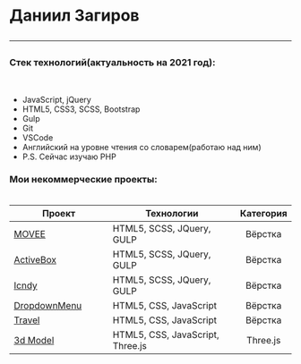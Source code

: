 
<h1> Даниил Загиров
<hr>
 <h3>Стек технологий(актуальность на 2021 год):</h3>
 <br>
 <ul>
  <li>JavaScript, jQuery</li>
  <li>HTML5, CSS3, SCSS, Bootstrap</li>
  <li>Gulp</li>
  <li>Git</li>
  <li>VSCode</li>
  <li>Английский на уровне чтения со словарем(работаю над ним)</li>
  <li>P.S. Сейчас изучаю PHP</li>
 </ul>
<h3> Мои некоммерческие проекты:
<br>
<br>
<div>

<table width="100%" id="user-content-mytable">
<thead>
<tr>
<th width="40%">Проект</th>
<th width="60%">Технологии</th>
<th>Категория</th>
</tr>
</thead>
<tbody>
<tr>
<td><a href="https://illuminator1337.github.io/Movee/">MOVEE</a></td>
<td>HTML5, SCSS, JQuery, GULP</td>
<td align="center">Вёрстка</td>
</tr>
<tr>
<td><a href="https://illuminator1337.github.io/ActiveBox/">ActiveBox</a></td>
<td>HTML5, SCSS, JQuery, GULP</td>
<td align="center">Вёрстка</td>
</tr>
<tr>
<td><a href="https://illuminator1337.github.io/Icndy/">Icndy</a></td>
<td>HTML5, SCSS, JQuery, GULP</td>
<td align="center">Вёрстка</td>
</tr>
<tr>
<td><a href="https://illuminator1337.github.io/DropdownMenu/">DropdownMenu</a></td>
<td>HTML5, CSS, JavaScript</td>
<td align="center">Вёрстка</td>
</tr>
<tr>
<td><a href="https://illuminator1337.github.io/Travel/">Travel</a></td>
<td>HTML5, CSS, JavaScript</td>
<td align="center">Вёрстка</td>
</tr>
<tr>
<td><a href="https://illuminator1337.github.io/car3d/">3d Model</a></td>
<td>HTML5, CSS, JavaScript, Three.js</td>
<td align="center">Three.js</td>
</tr>
</tbody>
</table>

</div>

